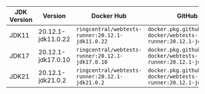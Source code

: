 | JDK Version | Version | Docker Hub | GitHub Package |
|-------------|---------|------------|----------------|
| JDK11 | 20.12.1-jdk11.0.22 | `ringcentral/webtests-runner:20.12.1-jdk11.0.22` | `docker.pkg.github.com/ringcentral-docker/webtests-runner/webtests-runner:20.12.1-jdk11.0.22` |
| JDK17 | 20.12.1-jdk17.0.10 | `ringcentral/webtests-runner:20.12.1-jdk17.0.10` | `docker.pkg.github.com/ringcentral-docker/webtests-runner/webtests-runner:20.12.1-jdk17.0.10` |
| JDK21 | 20.12.1-jdk21.0.2 | `ringcentral/webtests-runner:20.12.1-jdk21.0.2` | `docker.pkg.github.com/ringcentral-docker/webtests-runner/webtests-runner:20.12.1-jdk21.0.2` |
